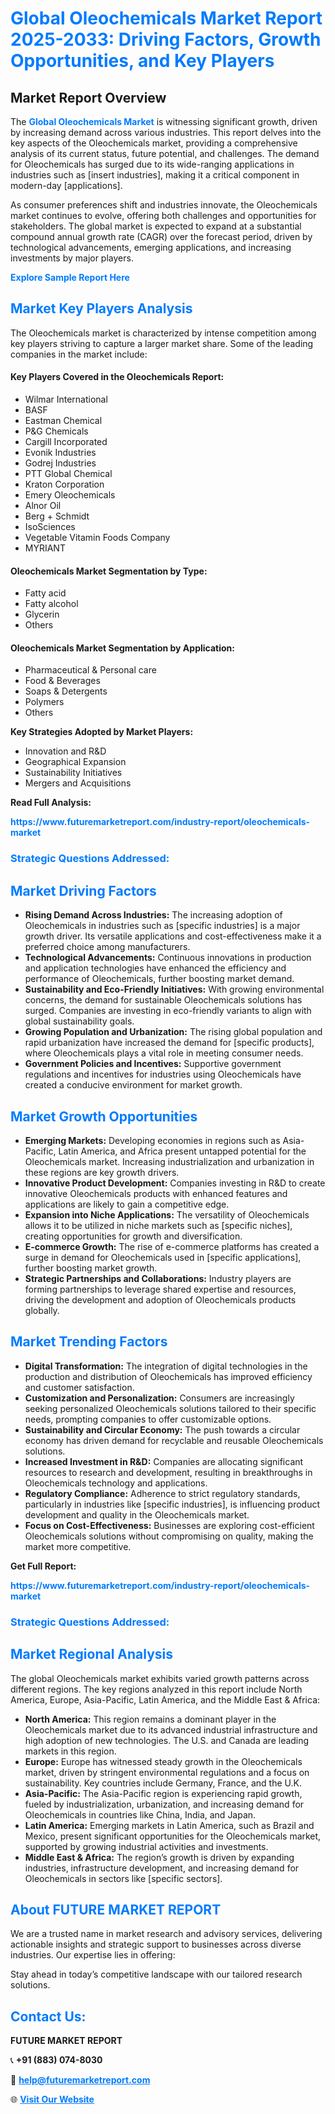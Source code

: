 <h1 style="color: #007BFF;">Global Oleochemicals Market Report 2025-2033: Driving Factors, Growth Opportunities, and Key Players</h1>

<section id="overview">
<h2>Market Report Overview</h2>
<p>The <a href="https://www.futuremarketreport.com/industry-report/oleochemicals-market" style="color: #007BFF; text-decoration: none;"><strong>Global Oleochemicals Market</strong></a> is witnessing significant growth, driven by increasing demand across various industries. This report delves into the key aspects of the Oleochemicals market, providing a comprehensive analysis of its current status, future potential, and challenges. The demand for Oleochemicals has surged due to its wide-ranging applications in industries such as [insert industries], making it a critical component in modern-day [applications].</p>
<p>As consumer preferences shift and industries innovate, the Oleochemicals market continues to evolve, offering both challenges and opportunities for stakeholders. The global market is expected to expand at a substantial compound annual growth rate (CAGR) over the forecast period, driven by technological advancements, emerging applications, and increasing investments by major players.</p>
</section>

<section id="overview">
<p><a href="https://www.futuremarketreport.com/request-sample/reportId=63162" style="color: #007BFF; text-decoration: none;"><strong>Explore Sample Report Here</strong></a></p>
</section>

<section id="key-players">
<h2 style="color: #007BFF;">Market Key Players Analysis</h2>
<p>The Oleochemicals market is characterized by intense competition among key players striving to capture a larger market share. Some of the leading companies in the market include:</p>
<h4>Key Players Covered in the Oleochemicals Report:</h4>
<ul><li>Wilmar International</li><li>BASF</li><li>Eastman Chemical</li><li>P&amp;G Chemicals</li><li>Cargill Incorporated</li><li>Evonik Industries</li><li>Godrej Industries</li><li>PTT Global Chemical</li><li>Kraton Corporation</li><li>Emery Oleochemicals</li><li>Alnor Oil</li><li>Berg + Schmidt</li><li>IsoSciences</li><li>Vegetable Vitamin Foods Company</li><li>MYRIANT</li></ul>
<h4>Oleochemicals Market Segmentation by Type:</h4>
<ul><li>Fatty acid</li><li>Fatty alcohol</li><li>Glycerin</li><li>Others</li></ul>

<h4>Oleochemicals Market Segmentation by Application:</h4>
<ul><li>Pharmaceutical &amp; Personal care</li><li>Food &amp; Beverages</li><li>Soaps &amp; Detergents</li><li>Polymers</li><li>Others</li></ul>
<p><strong>Key Strategies Adopted by Market Players:</strong></p>
<ul>
<li>Innovation and R&D</li>
<li>Geographical Expansion</li>
<li>Sustainability Initiatives</li>
<li>Mergers and Acquisitions</li>
</ul>
</section>

<section>
<p><strong>Read Full Analysis: </strong></p><a href="https://www.futuremarketreport.com/industry-report/oleochemicals-market" style="color: #007BFF; text-decoration: none;"><strong>https://www.futuremarketreport.com/industry-report/oleochemicals-market</strong></a>
<h3 style="color: #007BFF;">Strategic Questions Addressed:</h3>
</section>

<section id="driving-factors">
<h2 style="color: #007BFF;">Market Driving Factors</h2>
<ul>
<li><strong>Rising Demand Across Industries:</strong> The increasing adoption of Oleochemicals in industries such as [specific industries] is a major growth driver. Its versatile applications and cost-effectiveness make it a preferred choice among manufacturers.</li>
<li><strong>Technological Advancements:</strong> Continuous innovations in production and application technologies have enhanced the efficiency and performance of Oleochemicals, further boosting market demand.</li>
<li><strong>Sustainability and Eco-Friendly Initiatives:</strong> With growing environmental concerns, the demand for sustainable Oleochemicals solutions has surged. Companies are investing in eco-friendly variants to align with global sustainability goals.</li>
<li><strong>Growing Population and Urbanization:</strong> The rising global population and rapid urbanization have increased the demand for [specific products], where Oleochemicals plays a vital role in meeting consumer needs.</li>
<li><strong>Government Policies and Incentives:</strong> Supportive government regulations and incentives for industries using Oleochemicals have created a conducive environment for market growth.</li>
</ul>
</section>

<section id="growth-opportunities">
<h2 style="color: #007BFF;">Market Growth Opportunities</h2>
<ul>
<li><strong>Emerging Markets:</strong> Developing economies in regions such as Asia-Pacific, Latin America, and Africa present untapped potential for the Oleochemicals market. Increasing industrialization and urbanization in these regions are key growth drivers.</li>
<li><strong>Innovative Product Development:</strong> Companies investing in R&D to create innovative Oleochemicals products with enhanced features and applications are likely to gain a competitive edge.</li>
<li><strong>Expansion into Niche Applications:</strong> The versatility of Oleochemicals allows it to be utilized in niche markets such as [specific niches], creating opportunities for growth and diversification.</li>
<li><strong>E-commerce Growth:</strong> The rise of e-commerce platforms has created a surge in demand for Oleochemicals used in [specific applications], further boosting market growth.</li>
<li><strong>Strategic Partnerships and Collaborations:</strong> Industry players are forming partnerships to leverage shared expertise and resources, driving the development and adoption of Oleochemicals products globally.</li>
</ul>
</section>

<section id="trending-factors">
<h2 style="color: #007BFF;">Market Trending Factors</h2>
<ul>
<li><strong>Digital Transformation:</strong> The integration of digital technologies in the production and distribution of Oleochemicals has improved efficiency and customer satisfaction.</li>
<li><strong>Customization and Personalization:</strong> Consumers are increasingly seeking personalized Oleochemicals solutions tailored to their specific needs, prompting companies to offer customizable options.</li>
<li><strong>Sustainability and Circular Economy:</strong> The push towards a circular economy has driven demand for recyclable and reusable Oleochemicals solutions.</li>
<li><strong>Increased Investment in R&D:</strong> Companies are allocating significant resources to research and development, resulting in breakthroughs in Oleochemicals technology and applications.</li>
<li><strong>Regulatory Compliance:</strong> Adherence to strict regulatory standards, particularly in industries like [specific industries], is influencing product development and quality in the Oleochemicals market.</li>
<li><strong>Focus on Cost-Effectiveness:</strong> Businesses are exploring cost-efficient Oleochemicals solutions without compromising on quality, making the market more competitive.</li>
</ul>
</section>

<section>
<p><strong>Get Full Report: </strong></p><a href="https://www.futuremarketreport.com/industry-report/oleochemicals-market" style="color: #007BFF; text-decoration: none;"><strong>https://www.futuremarketreport.com/industry-report/oleochemicals-market</strong></a>
<h3 style="color: #007BFF;">Strategic Questions Addressed:</h3>
</section>


<section id="regional-analysis">
<h2 style="color: #007BFF;">Market Regional Analysis</h2>
<p>The global Oleochemicals market exhibits varied growth patterns across different regions. The key regions analyzed in this report include North America, Europe, Asia-Pacific, Latin America, and the Middle East & Africa:</p>
<ul>
<li><strong>North America:</strong> This region remains a dominant player in the Oleochemicals market due to its advanced industrial infrastructure and high adoption of new technologies. The U.S. and Canada are leading markets in this region.</li>
<li><strong>Europe:</strong> Europe has witnessed steady growth in the Oleochemicals market, driven by stringent environmental regulations and a focus on sustainability. Key countries include Germany, France, and the U.K.</li>
<li><strong>Asia-Pacific:</strong> The Asia-Pacific region is experiencing rapid growth, fueled by industrialization, urbanization, and increasing demand for Oleochemicals in countries like China, India, and Japan.</li>
<li><strong>Latin America:</strong> Emerging markets in Latin America, such as Brazil and Mexico, present significant opportunities for the Oleochemicals market, supported by growing industrial activities and investments.</li>
<li><strong>Middle East & Africa:</strong> The region’s growth is driven by expanding industries, infrastructure development, and increasing demand for Oleochemicals in sectors like [specific sectors].</li>
</ul>
</section>

<footer>
<h2 style="color: #007BFF;">About FUTURE MARKET REPORT</h2>
<p>We are a trusted name in market research and advisory services, delivering actionable insights and strategic support to businesses across diverse industries. Our expertise lies in offering:</p>

<p>Stay ahead in today’s competitive landscape with our tailored research solutions.</p>

<h2 style="color: #007BFF;">Contact Us:</h2>
<p><strong>FUTURE MARKET REPORT</strong></p>
<p>📞 <strong>+91 (883) 074-8030</strong></p>
<p>📧 <strong><a href="mailto:help@futuremarketreport.com" style="color: #007BFF;">help@futuremarketreport.com</a></strong></p>
<p>🌐 <strong><a href="https://www.futuremarketreport.com/" style="color: #007BFF;">Visit Our Website</a></strong></p>
</footer>